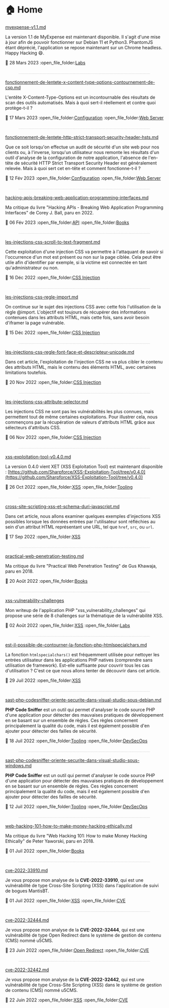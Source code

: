 # 🏠 Home

[myexpense-v1.1.md](mes-articles/2023/mars/myexpense-v1.1.md "mention")

La version 1.1 de MyExpense est maintenant disponible. Il s'agit d'une mise à jour afin de pouvoir fonctionner sur Debian 11 et Python3. PhantomJS étant déprécié, l'application se repose maintenant sur un Chrome headless. Happy Hacking :smile:.

:date: 28 Mars 2023 :open\_file\_folder:[Labs](mon-blog/categories.md#labs)

<figure><img src=".gitbook/assets/image (1).png" alt=""><figcaption></figcaption></figure>

[fonctionnement-de-lentete-x-content-type-options-contournement-de-csp.md](mes-articles/2023/mars/fonctionnement-de-lentete-x-content-type-options-contournement-de-csp.md "mention")

L'entête X-Content-Type-Options est un incontournable des résultats de scan des outils automatisés. Mais à quoi sert-il réellement et contre quoi protège-t-il ?

:date: 17 Mars 2023 :open\_file\_folder:[Configuration](mon-blog/categories.md#configuration) :open\_file\_folder:[Web Server](mon-blog/categories.md#web-server)

<figure><img src=".gitbook/assets/image (77).png" alt=""><figcaption></figcaption></figure>

[fonctionnement-de-lentete-http-strict-transport-security-header-hsts.md](mes-articles/2023/fevrier/fonctionnement-de-lentete-http-strict-transport-security-header-hsts.md "mention")

Que ce soit lorsqu'on effectue un audit de sécurité d'un site web pour nos clients ou, à l'inverse, lorsqu'un utilisateur nous remonte les résultats d'un outil d'analyse de la configuration de notre application, l'absence de l'en-tête de sécurité HTTP Strict Transport Security Header est généralement relevée. Mais à quoi sert cet en-tête et comment fonctionne-t-il ?

:date: 12 Fév 2023 :open\_file\_folder:[Configuration](mon-blog/categories.md#configuration) :open\_file\_folder:[Web Server](mon-blog/categories.md#web-server)

<figure><img src=".gitbook/assets/image (54) (2).png" alt=""><figcaption></figcaption></figure>

[hacking-apis-breaking-web-application-programming-interfaces.md](livres/2022/hacking-apis-breaking-web-application-programming-interfaces.md "mention")

Ma critique du livre "Hacking APIs - Breaking Web Application Programming Interfaces" de Corey J. Ball, paru en 2022.

:date: 06 Fév 2023 :open\_file\_folder:[API](mon-blog/categories.md#api) :open\_file\_folder:[Books](mon-blog/categories.md#books)

<figure><img src=".gitbook/assets/image (4) (2).png" alt=""><figcaption></figcaption></figure>

[les-injections-css-scroll-to-text-fragment.md](mes-articles/2022/decembre/les-injections-css-scroll-to-text-fragment.md "mention")

Cette exploitation d'une injection CSS va permettre à l'attaquant de savoir si l'occurrence d'un mot est présent ou non sur la page ciblée. Cela peut être utile afin d'identifier par exemple, si la victime est connectée en tant qu'administrateur ou non.

:date: 16 Déc 2022 :open\_file\_folder:[CSS Injection](mon-blog/categories.md#css-injection)

<figure><img src=".gitbook/assets/image (1) (1) (4).png" alt=""><figcaption></figcaption></figure>

[les-injections-css-regle-import.md](mes-articles/2022/decembre/les-injections-css-regle-import.md "mention")

On continue sur le sujet des injections CSS avec cette fois l'utilisation de la règle @import. L'objectif est toujours de récupérer des informations contenues dans les attributs HTML, mais cette fois, sans avoir besoin d'iframer la page vulnérable.

:date: 15 Déc 2022 :open\_file\_folder:[CSS Injection](mon-blog/categories.md#css-injection)

<figure><img src=".gitbook/assets/image (3) (1) (4).png" alt=""><figcaption></figcaption></figure>

[les-injections-css-regle-font-face-et-descripteur-unicode.md](mes-articles/2022/novembre/les-injections-css-regle-font-face-et-descripteur-unicode.md "mention")

Dans cet article, l'exploitation de l'injection CSS ne va plus cibler le contenu des attributs HTML, mais le contenu des éléments HTML, avec certaines limitations toutefois.

:date: 20 Nov 2022 :open\_file\_folder:[CSS Injection](mon-blog/categories.md#css-injection)

<figure><img src=".gitbook/assets/image (2) (2).png" alt=""><figcaption></figcaption></figure>

[les-injections-css-attribute-selector.md](mes-articles/2022/novembre/les-injections-css-attribute-selector.md "mention")

Les injections CSS ne sont pas les vulnérabilités les plus connues, mais permettent tout de même certaines exploitations. Pour illustrer cela, nous commençons par la récupération de valeurs d'attributs HTML grâce aux sélecteurs d'attributs CSS.

:date: 06 Nov 2022 :open\_file\_folder:[CSS Injection](mon-blog/categories.md#css-injection)

<figure><img src=".gitbook/assets/image (23).png" alt=""><figcaption></figcaption></figure>

[xss-exploitation-tool-v0.4.0.md](mes-articles/2022/octobre/xss-exploitation-tool-v0.4.0.md "mention")

La version 0.4.0 vient XET (XSS Exploitation Tool) est maintenant disponible : [https://github.com/Sharpforce/XSS-Exploitation-Tool/tree/v0.4.0](https://github.com/Sharpforce/XSS-Exploitation-Tool/tree/v0.4.0)

:date: 26 Oct 2022 :open\_file\_folder:[XSS](mon-blog/categories.md#xss) :open\_file\_folder:[Tooling](mon-blog/categories.md#tooling)

<figure><img src=".gitbook/assets/image (20) (5).png" alt=""><figcaption></figcaption></figure>

[cross-site-scripting-xss-et-schema-duri-javascript.md](mes-articles/2022/septembre/cross-site-scripting-xss-et-schema-duri-javascript.md "mention")

Dans cet article, nous allons examiner quelques exemples d'injections XSS possibles lorsque les données entrées par l'utilisateur sont réfléchies au sein d'un attribut HTML représentant une URL, tel que `href`, `src`, ou `url`.

:date: 17 Sep 2022 :open\_file\_folder:[XSS](mon-blog/categories.md#xss)

<figure><img src=".gitbook/assets/image (4) (2) (2).png" alt=""><figcaption></figcaption></figure>

[practical-web-penetration-testing.md](livres/2018/practical-web-penetration-testing.md "mention")

Ma critique du livre "Practical Web Penetration Testing" de Gus Khawaja, paru en 2018.

:date: 20 Août 2022 :open\_file\_folder:[Books](mon-blog/categories.md#books)

<figure><img src=".gitbook/assets/image (55).png" alt=""><figcaption></figcaption></figure>

[xss-vulnerability-challenges](walkthroughs/damn-vulnerable-web-application/xss-vulnerability-challenges/ "mention")

Mon writeup de l'application PHP "xss\_vulnerability\_challenges" qui propose une série de 8 challenges sur la thématique de la vulnérabilité XSS.

:date: 02 Août 2022 :open\_file\_folder:[XSS](mon-blog/categories.md#xss) :open\_file\_folder:[Labs](mon-blog/categories.md#labs)

<figure><img src=".gitbook/assets/image (5) (1).png" alt=""><figcaption></figcaption></figure>

[est-il-possible-de-contourner-la-fonction-php-htmlspecialchars.md](mes-articles/2022/juillet/est-il-possible-de-contourner-la-fonction-php-htmlspecialchars.md "mention")

La fonction `htmlspecialchars()` est fréquemment utilisée pour nettoyer les entrées utilisateur dans les applications PHP natives (comprendre sans utilisation de framework). Est-elle suffisante pour couvrir tous les cas d'utilisation ? C'est ce que nous allons tenter de découvrir dans cet article.

:date: 29 Juil 2022 :open\_file\_folder:[XSS](mon-blog/categories.md#xss)

<figure><img src=".gitbook/assets/image (21).png" alt=""><figcaption></figcaption></figure>

[sast-php-codesniffer-oriente-securite-dans-visual-studio-sous-debian.md](mes-articles/2022/juillet/sast-php-codesniffer-oriente-securite-dans-visual-studio-sous-debian.md "mention")

**PHP Code Sniffer** est un outil qui permet d'analyser le code source PHP d'une application pour détecter des mauvaises pratiques de développement en se basant sur un ensemble de règles. Ces règles concernent principalement la qualité du code, mais il est également possible d'en ajouter pour détecter des failles de sécurité.

:date: 18 Juil 2022 :open\_file\_folder:[Tooling](mon-blog/categories.md#tooling) :open\_file\_folder:[DevSecOps](mon-blog/categories.md#devsecops)

<figure><img src=".gitbook/assets/image (3) (1) (5).png" alt=""><figcaption></figcaption></figure>

[sast-php-codesniffer-oriente-securite-dans-visual-studio-sous-windows.md](mes-articles/2022/juillet/sast-php-codesniffer-oriente-securite-dans-visual-studio-sous-windows.md "mention")

**PHP Code Sniffer** est un outil qui permet d'analyser le code source PHP d'une application pour détecter des mauvaises pratiques de développement en se basant sur un ensemble de règles. Ces règles concernent principalement la qualité du code, mais il est également possible d'en ajouter pour détecter des failles de sécurité.

:date: 12 Juil 2022 :open\_file\_folder:[Tooling](mon-blog/categories.md#tooling) :open\_file\_folder:[DevSecOps](mon-blog/categories.md#devsecops)

<figure><img src=".gitbook/assets/image (1) (6).png" alt=""><figcaption></figcaption></figure>

[web-hacking-101-how-to-make-money-hacking-ethically.md](livres/web-hacking-101-how-to-make-money-hacking-ethically.md "mention")

Ma critique du livre "Web Hacking 101: How to make Money Hacking Ethically" de Peter Yaworski, paru en 2018.

:date: 01 Juil 2022 :open\_file\_folder:[Books](mon-blog/categories.md#books)

<figure><img src=".gitbook/assets/image (1) (2).png" alt=""><figcaption></figcaption></figure>

[cve-2022-33910.md](cve/2022/cve-2022-33910.md "mention")

Je vous propose mon analyse de la **CVE-2022-33910**, qui est une vulnérabilité de type Cross-Site Scripting (XSS) dans l'application de suivi de bogues MantisBT.

:date: 01 Juil 2022 :open\_file\_folder:[XSS](mon-blog/categories.md#xss) :open\_file\_folder:[CVE](mon-blog/categories.md#cve)

<figure><img src=".gitbook/assets/image (3) (1) (1).png" alt=""><figcaption></figcaption></figure>

[cve-2022-32444.md](cve/2022/cve-2022-32444.md "mention")

Je vous propose mon analyse de la **CVE-2022-32444**, qui est une vulnérabilité de type Open Redirect dans le système de gestion de contenu (CMS) nommé u5CMS.

:date: 23 Juin 2022 :open\_file\_folder:[Open Redirect](mon-blog/categories.md#open-redirect) :open\_file\_folder:[CVE](mon-blog/categories.md#cve)

<figure><img src=".gitbook/assets/image (6) (3).png" alt=""><figcaption></figcaption></figure>

[cve-2022-32442.md](cve/2022/cve-2022-32442.md "mention")

Je vous propose mon analyse de la **CVE-2022-32442**, qui est une vulnérabilité de type Cross-Site Scripting (XSS) dans le système de gestion de contenu (CMS) nommé u5CMS.

:date: 22 Juin 2022 :open\_file\_folder:[XSS](mon-blog/categories.md#xss) :open\_file\_folder:[CVE](mon-blog/categories.md#cve)
